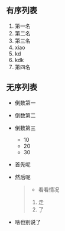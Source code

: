 ## 有序列表

1. 第一名
2. 第二名
9. 第三名
  1. xiao
  2. kd
  3. kdk
2. 第四名

## 无序列表
- 倒数第一
- 倒数第二
- 倒数第三
  - 10
  - 20
  - 30

- 首先呢
- 然后呢
  > - 看看情况
  > 1. 走
  > 2. 了
- 啥也别说了



